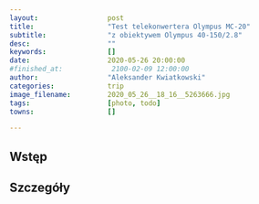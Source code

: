 ```yaml
---
layout:                 post
title:                  "Test telekonwertera Olympus MC-20"
subtitle:               "z obiektywem Olympus 40-150/2.8"
desc:                   ""
keywords:               []
date:                   2020-05-26 20:00:00
#finished_at:            2100-02-09 12:00:00
author:                 "Aleksander Kwiatkowski"
categories:             trip
image_filename:         2020_05_26__18_16__5263666.jpg
tags:                   [photo, todo]
towns:                  []

---
```



## Wstęp

## Szczegóły
